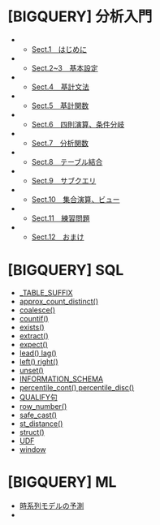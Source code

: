 # [BIGQUERY] 分析入門
- - [Sect.1　はじめに](google_bigquery)
- - [Sect.2~3　基本設定](google_bigquery_2_3)
- - [Sect.4　基計文法](google_bigquery_4)
- - [Sect.5　基計関数](google_bigquery_5)
- - [Sect.6　四則演算、条件分岐](google_bigquery_6)
- - [Sect.7　分析関数](google_bigquery_7)
- - [Sect.8　テーブル結合](google_bigquery_8)
- - [Sect.9　サブクエリ](google_bigquery_9)
- - [Sect.10　集合演算、ビュー](google_bigquery_10)
- - [Sect.11　練習問題](google_bigquery_11)
- - [Sect.12　おまけ](google_bigquery_12)


# [BIGQUERY] SQL
- [_TABLE_SUFFIX](sql_table_suffix)
- [approx_count_distinct()](sql_approx_count_distinct)
- [coalesce()](sql_coalesce)
- [countif()](sql_countif)
- [exists()](sql_exists)
- [extract()](sql_extract)
- [expect()](sql_expect)
- [lead() lag()](sql_lead)
- [left() right()](sql_left_right)
- [unset()](sql_unset)
- [INFORMATION_SCHEMA](sql_information_schema)
- [percentile_cont() percentile_disc()](sql_percentile)
- [QUALIFY句](sql_qualify)
- [row_number()](sql_row_number)
- [safe_cast()](sql_safe_cast)
- [st_distance()](sql_st_distance)
- [struct()](sql_struct)
- [UDF](sql_udf)
- [window](sql_window)


# [BIGQUERY] ML
- [時系列モデルの予測](ml_time_series)
- []()


